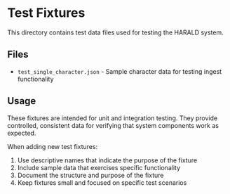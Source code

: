 # Test Fixtures

This directory contains test data files used for testing the HARALD system.

## Files

- `test_single_character.json` - Sample character data for testing ingest
  functionality

## Usage

These fixtures are intended for unit and integration testing. They provide
controlled, consistent data for verifying that system components work as
expected.

When adding new test fixtures:

1. Use descriptive names that indicate the purpose of the fixture
2. Include sample data that exercises specific functionality
3. Document the structure and purpose of the fixture
4. Keep fixtures small and focused on specific test scenarios
